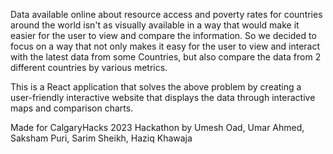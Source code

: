Data available online about resource access and poverty rates for countries around the world isn't as visually available in a way that would make it easier for the user to view and compare the information. So we decided to focus on a way that not only makes it easy for the user to view and interact with the latest data from some Countries, but also compare the data from 2 different countries by various metrics. 

This is a React application that solves the above problem by creating a user-friendly interactive website that displays the data through interactive maps and comparison charts.



Made for CalgaryHacks 2023 Hackathon by Umesh Oad, Umar Ahmed, Saksham Puri, Sarim Sheikh, Haziq Khawaja
